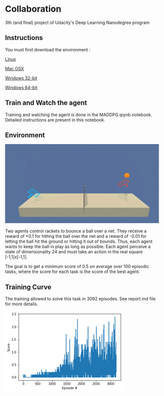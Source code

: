 # Collaboration
3th (and final) project of Udacity's Deep Learning Nanodegree program

## Instructions

You must first download the environment : 

[Linux](https://s3-us-west-1.amazonaws.com/udacity-drlnd/P3/Tennis/Tennis_Linux.zip)

[Mac OSX](https://s3-us-west-1.amazonaws.com/udacity-drlnd/P3/Tennis/Tennis.app.zip) 

[Windows 32-bit](https://s3-us-west-1.amazonaws.com/udacity-drlnd/P3/Tennis/Tennis_Windows_x86.zip)

[Windows 64-bit](https://s3-us-west-1.amazonaws.com/udacity-drlnd/P3/Tennis/Tennis_Windows_x86_64.zip) 

## Train and Watch the agent
Training and watching the agent is done in the MADDPG.ipynb notebook. Detailed instructions are present in this notebook.

## Environment 

![movie](https://github.com/rmnfournier/collaboration-competition/blob/master/final.gif)

Two agents control rackets to bounce a ball over a net. They receive a reward of +0.1 for hitting the ball over the net and a reward of -0.01 for letting the ball hit the ground or hitting it out of bounds. Thus, each agent wants to keep the ball in play as long as possible. Each agent perceive a state of dimensionality 24 and must take an action in the real square [-1,1]x[-1,1]. 

The goal is to get a minimum score of 0.5 on average over 100 episodic tasks, where the score for each task is the score of the best agent. 

## Training Curve
The training allowed to solve this task in 3092 episodes. See report.md file for more details. 

![training](https://github.com/rmnfournier/collaboration-competition/blob/master/score.png) 
